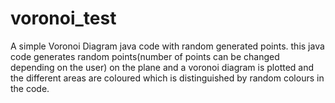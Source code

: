 # voronoi_test
A simple Voronoi Diagram java code with random generated points.
this java code generates random points(number of points can be changed depending on the user) on the plane and a voronoi diagram is plotted and the different 
areas are coloured which is distinguished by random colours in the code.
